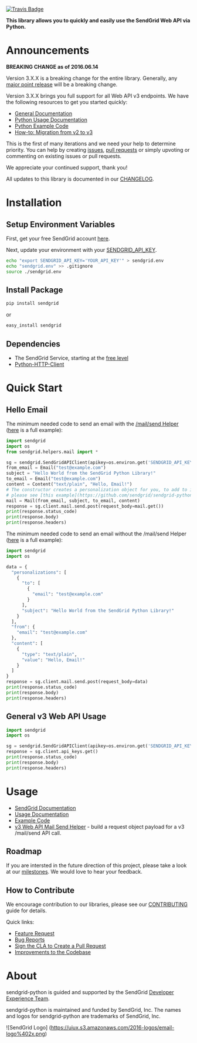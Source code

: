 [![Travis Badge](https://travis-ci.org/sendgrid/sendgrid-python.svg?branch=master)](https://travis-ci.org/sendgrid/sendgrid-python)

**This library allows you to quickly and easily use the SendGrid Web API via Python.**

# Announcements

**BREAKING CHANGE as of 2016.06.14**

Version 3.X.X is a breaking change for the entire library. Generally, any [major point release](http://semver.org/) will be a breaking change.

Version 3.X.X brings you full support for all Web API v3 endpoints. We
have the following resources to get you started quickly:

-   [General Documentation](https://sendgrid.com/docs/API_Reference/Web_API_v3/index.html)
-   [Python Usage
    Documentation](https://github.com/sendgrid/sendgrid-python/tree/master/USAGE.md)
-   [Python Example
    Code](https://github.com/sendgrid/sendgrid-python/tree/master/examples)
-   [How-to: Migration from v2 to v3](https://sendgrid.com/docs/Classroom/Send/v3_Mail_Send/how_to_migrate_from_v2_to_v3_mail_send.html)

This is the first of many iterations and we need your help to determine priority. You can help by creating [issues](https://github.com/sendgrid/sendgrid-python/issues), [pull requests](https://github.com/sendgrid/sendgrid-python/blob/master/CONTRIBUTING.md) or simply upvoting or commenting on existing issues or pull requests.

We appreciate your continued support, thank you!

All updates to this library is documented in our [CHANGELOG](https://github.com/sendgrid/sendgrid-python/blob/master/CHANGELOG.md).

# Installation

## Setup Environment Variables

First, get your free SendGrid account [here](https://sendgrid.com/free?source=sendgrid-python).

Next, update your environment with your [SENDGRID_API_KEY](https://app.sendgrid.com/settings/api_keys).

```bash
echo "export SENDGRID_API_KEY='YOUR_API_KEY'" > sendgrid.env
echo "sendgrid.env" >> .gitignore
source ./sendgrid.env
```

## Install Package

```bash
pip install sendgrid
```

or

```bash
easy_install sendgrid
```

## Dependencies

- The SendGrid Service, starting at the [free level](https://sendgrid.com/free?source=sendgrid-python)
- [Python-HTTP-Client](https://github.com/sendgrid/python-http-client)

# Quick Start

## Hello Email

The minimum needed code to send an email with the [/mail/send Helper](https://github.com/sendgrid/sendgrid-python/tree/master/sendgrid/helpers/mail) ([here]() is a full example):

```python
import sendgrid
import os
from sendgrid.helpers.mail import *

sg = sendgrid.SendGridAPIClient(apikey=os.environ.get('SENDGRID_API_KEY'))
from_email = Email("test@example.com")
subject = "Hello World from the SendGrid Python Library!"
to_email = Email("test@example.com")
content = Content("text/plain", "Hello, Email!")
# The constructor creates a personalization object for you, to add to it,
# please see [this example](https://github.com/sendgrid/sendgrid-python/blob/master/examples/helpers/mail/mail_example.py#L16).
mail = Mail(from_email, subject, to_email, content)
response = sg.client.mail.send.post(request_body=mail.get())
print(response.status_code)
print(response.body)
print(response.headers)
```

The minimum needed code to send an email without the /mail/send Helper ([here]() is a full example):

```python
import sendgrid
import os

data = {
  "personalizations": [
    {
      "to": [
        {
          "email": "test@example.com"
        }
      ],
      "subject": "Hello World from the SendGrid Python Library!"
    }
  ],
  "from": {
    "email": "test@example.com"
  },
  "content": [
    {
      "type": "text/plain",
      "value": "Hello, Email!"
    }
  ]
}
response = sg.client.mail.send.post(request_body=data)
print(response.status_code)
print(response.body)
print(response.headers)
```

## General v3 Web API Usage

```python
import sendgrid
import os

sg = sendgrid.SendGridAPIClient(apikey=os.environ.get('SENDGRID_API_KEY'))
response = sg.client.api_keys.get()
print(response.status_code)
print(response.body)
print(response.headers)
```

# Usage

- [SendGrid Documentation](https://sendgrid.com/docs/API_Reference/index.html)
- [Usage Documentation](https://github.com/sendgrid/sendgrid-python/tree/master/USAGE.md)
- [Example Code](https://github.com/sendgrid/sendgrid-python/tree/master/examples)
- [v3 Web API Mail Send Helper](https://github.com/sendgrid/sendgrid-python/tree/master/sendgrid/helpers/mail) - build a request object payload for a v3 /mail/send API call.

## Roadmap

If you are intersted in the future direction of this project, please take a look at our [milestones](https://github.com/sendgrid/sendgrid-python/milestones). We would love to hear your feedback.

## How to Contribute

We encourage contribution to our libraries, please see our [CONTRIBUTING](https://github.com/sendgrid/sendgrid-python/blob/master/CONTRIBUTING.md) guide for details.

Quick links:

- [Feature Request](https://github.com/sendgrid/sendgrid-python/blob/master/CONTRIBUTING.md#feature_request)
- [Bug Reports](https://github.com/sendgrid/sendgrid-python/blob/master/CONTRIBUTING.md#submit_a_bug_report)
- [Sign the CLA to Create a Pull Request](https://github.com/sendgrid/sendgrid-open-source-templates/tree/master/CONTRIBUTING.md#cla)
- [Improvements to the Codebase](https://github.com/sendgrid/sendgrid-python/blob/master/CONTRIBUTING.md#improvements_to_the_codebase)

# About

sendgrid-python is guided and supported by the SendGrid [Developer Experience Team](mailto:dx@sendgrid.com).

sendgrid-python is maintained and funded by SendGrid, Inc. The names and logos for sendgrid-python are trademarks of SendGrid, Inc.

![SendGrid Logo]
(https://uiux.s3.amazonaws.com/2016-logos/email-logo%402x.png)
